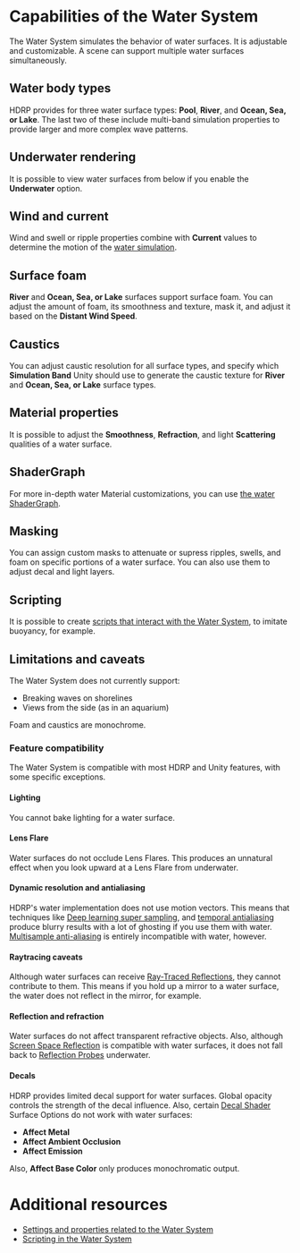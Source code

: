 
# Capabilities of the Water System
The Water System simulates the behavior of water surfaces. It is adjustable and customizable.
A scene can support multiple water surfaces simultaneously.

## Water body types
HDRP provides for three water surface types: **Pool**, **River**, and **Ocean, Sea, or Lake**. The last two of these include multi-band simulation properties to provide larger and more complex wave patterns.

## Underwater rendering
It is possible to view water surfaces from below if you enable the **Underwater** option.

## Wind and current
Wind and swell or ripple properties combine with **Current** values to determine the motion of the [water simulation](WaterSystem-simulation.md).

## Surface foam
**River** and **Ocean, Sea, or Lake** surfaces support surface foam. You can adjust the amount of foam, its smoothness and texture, mask it, and adjust it based on the **Distant Wind Speed**.

##  Caustics
You can adjust caustic resolution for all surface types, and specify which **Simulation Band** Unity should use to generate the caustic texture for  **River** and **Ocean, Sea, or Lake** surface types.

## Material properties
It is possible to adjust the **Smoothness**, **Refraction**, and light **Scattering** qualities of a water surface.

## ShaderGraph
For more in-depth water Material customizations, you can use [the water ShaderGraph](WaterSystem-ShaderGraph.md).

## Masking
You can assign custom masks to attenuate or supress ripples, swells, and foam on specific portions of a water surface. You can also use them to adjust decal and light layers.
## Scripting
It is possible to create [scripts that interact with the Water System](WaterSystem-scripting.md), to imitate buoyancy, for example.

## Limitations and caveats
The Water System does not currently support:
* Breaking waves on shorelines
* Views from the side (as in an aquarium)

Foam and caustics are monochrome.
### Feature compatibility
The Water System is compatible with most HDRP and Unity features, with some specific exceptions.
#### Lighting
You cannot bake lighting for a water surface.
#### Lens Flare
Water surfaces do not occlude Lens Flares. This produces an unnatural effect when you look upward at a Lens Flare from underwater.
#### Dynamic resolution and antialiasing
HDRP's water implementation does not use motion vectors. This means that techniques like [Deep learning super sampling](deep-learning-super-sampling-in-hdrp.md), and [temporal antialiasing](Anti-Aliasing.md) produce blurry results with a lot of ghosting if you use them with water. [Multisample anti-aliasing](Anti-Aliasing.html#MSAA) is entirely incompatible with water, however.


#### Raytracing caveats
Although water surfaces can receive [Ray-Traced Reflections](Ray-Traced-Reflections.md), they cannot contribute to them. This means if you hold up a mirror to a water surface, the water does not reflect in the mirror, for example.

#### Reflection and refraction
Water surfaces do not affect transparent refractive objects.
Also, although [Screen Space Reflection](Override-Screen-Space-Reflection.md) is compatible with water surfaces, it does not fall back to [Reflection Probes](Reflection-in-HDRP.md) underwater.

#### Decals
HDRP provides limited decal support for water surfaces. Global opacity controls the strength of the decal influence. Also, certain [Decal Shader](Decal-Shader.md) Surface Options do not work with water surfaces:
* **Affect Metal**
* **Affect Ambient Occlusion**
* **Affect Emission**

Also, **Affect Base Color** only produces monochromatic output.


# Additional resources
* [Settings and properties related to the Water System](WaterSystem-Properties.md)
* [Scripting in the Water System](WaterSystem-scripting.md)

